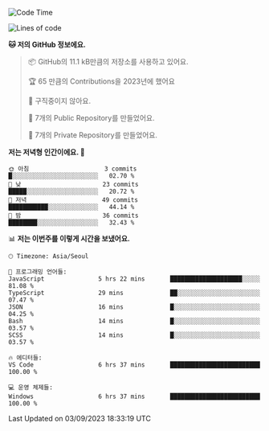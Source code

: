  <!--START_SECTION:waka-->
![Code Time](http://img.shields.io/badge/Code%20Time-193%20hrs%2046%20mins-blue)

![Lines of code](https://img.shields.io/badge/%EC%A0%80%EB%8A%94%20%EC%97%AC%ED%83%9C%EA%B9%8C%EC%A7%80%20-85.9%20thousand%20%EC%A4%84%EC%9D%98%20%EC%BD%94%EB%93%9C%EB%A5%BC%20%EC%9E%91%EC%84%B1%ED%96%88%EC%96%B4%EC%9A%94.-blue)

**🐱 저의 GitHub 정보에요.** 

> 📦 GitHub의 11.1 kB만큼의 저장소를 사용하고 있어요. 
 > 
> 🏆 65 만큼의 Contributions을 2023년에 했어요
 > 
> 🚫 구직중이지 않아요.
 > 
> 📜 7개의 Public Repository를 만들었어요. 
 > 
> 🔑 7개의 Private Repository를 만들었어요. 
 > 
**저는 저녁형 인간이에요. 🦉** 

```text
🌞 아침                     3 commits           █░░░░░░░░░░░░░░░░░░░░░░░░   02.70 % 
🌆 낮　                     23 commits          █████░░░░░░░░░░░░░░░░░░░░   20.72 % 
🌃 저녁                     49 commits          ███████████░░░░░░░░░░░░░░   44.14 % 
🌙 밤　                     36 commits          ████████░░░░░░░░░░░░░░░░░   32.43 % 
```


📊 **저는 이번주를 이렇게 시간을 보냈어요.** 

```text
🕑︎ Timezone: Asia/Seoul

💬 프로그래밍 언어들: 
JavaScript               5 hrs 22 mins       ████████████████████░░░░░   81.08 % 
TypeScript               29 mins             ██░░░░░░░░░░░░░░░░░░░░░░░   07.47 % 
JSON                     16 mins             █░░░░░░░░░░░░░░░░░░░░░░░░   04.25 % 
Bash                     14 mins             █░░░░░░░░░░░░░░░░░░░░░░░░   03.57 % 
SCSS                     14 mins             █░░░░░░░░░░░░░░░░░░░░░░░░   03.57 % 

🔥 에디터들: 
VS Code                  6 hrs 37 mins       █████████████████████████   100.00 % 

💻 운영 체제들: 
Windows                  6 hrs 37 mins       █████████████████████████   100.00 % 
```


 Last Updated on 03/09/2023 18:33:19 UTC
<!--END_SECTION:waka-->
